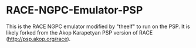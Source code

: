 # RACE-NGPC-Emulator-PSP
This is the RACE NGPC emulator modified by "theelf" to run on the PSP.  It is likely forked from the Akop Karapetyan PSP version of RACE (http://psp.akop.org/race).
